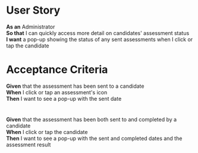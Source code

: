 # User Story

**As an** Administrator<br>
**So that** I can quickly access more detail on candidates' assessment status<br>
**I want** a pop-up showing the status of any sent assessments when I click or tap the candidate

# Acceptance Criteria

**Given** that the assessment has been sent to a candidate<br>
**When** I click or tap an assessment's icon<br> 
**Then** I want to see a pop-up with the sent date

#

**Given** that the assessment has been both sent to and completed by a candidate<br>
**When** I click or tap the candidate<br>
**Then** I want to see a pop-up with the sent and completed dates and the assessment result
